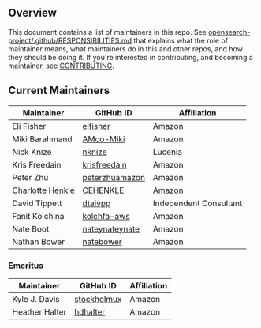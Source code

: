 ## Overview

This document contains a list of maintainers in this repo. See [opensearch-project/.github/RESPONSIBILITIES.md](https://github.com/opensearch-project/.github/blob/main/RESPONSIBILITIES.md#maintainer-responsibilities) that explains what the role of maintainer means, what maintainers do in this and other repos, and how they should be doing it. If you're interested in contributing, and becoming a maintainer, see [CONTRIBUTING](CONTRIBUTING.md).

## Current Maintainers

| Maintainer       | GitHub ID                                           | Affiliation |
| ---------------- | --------------------------------------------------- | ----------- |
| Eli Fisher       | [elfisher](https://github.com/elfisher)             | Amazon      |
| Miki Barahmand   | [AMoo-Miki](https://github.com/AMoo-Miki)           | Amazon      |
| Nick Knize       | [nknize](https://github.com/nknize)                 | Lucenia     |
| Kris Freedain    | [krisfreedain](https://github.com/krisfreedain)     | Amazon      |
| Peter Zhu        | [peterzhuamazon](https://github.com/peterzhuamazon) | Amazon      |
| Charlotte Henkle | [CEHENKLE](https://github.com/CEHENKLE)             | Amazon      |
| David Tippett    | [dtaivpp](https://github.com/dtaivpp)               | Independent Consultant |
| Fanit Kolchina   | [kolchfa-aws](https://github.com/kolchfa-aws)       | Amazon      |
| Nate Boot        | [nateynateynate](https://github.com/nateynateynate) | Amazon      |
| Nathan Bower     | [natebower](https://github.com/natebower)           | Amazon      |

### Emeritus

| Maintainer    | GitHub ID                                     | Affiliation |
| ------------- | --------------------------------------------- | ----------- |
| Kyle J. Davis | [stockholmux](https://github.com/stockholmux) | Amazon      |
| Heather Halter | [hdhalter](https://github.com/hdhalter)      | Amazon      |

